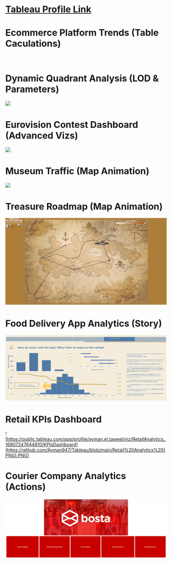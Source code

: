 
# [Tableau Profile Link](https://public.tableau.com/app/profile/ayman.el.taweel)


# **Ecommerce Platform Trends (Table Caculations)**
![]()


# **Dynamic Quadrant Analysis (LOD & Parameters)**
![](https://github.com/Ayman947/Tableau-Vizs/blob/main/Customer%20Quadrant%20Analysis%20(PNG).PNG)


# **Eurovision Contest Dashboard (Advanced Vizs)**
![](https://github.com/Ayman947/Tableau-Vizs/blob/main/Eurovision%20Contest%20Dashboard%20(PNG).PNG)


# **Museum Traffic (Map Animation)**
![](https://github.com/Ayman947/Tableau-Vizs/blob/main/Museum%20Traffic%20(PNG).PNG)


# **Treasure Roadmap (Map Animation)**
![](https://github.com/Ayman947/Tableau/blob/main/Trasure%20Journey%20(PNG).PNG)

# **Food Delivery App Analytics (Story)**
![](https://github.com/Ayman947/Tableau/blob/main/Food%20Delivery%20App.png)


# **Retail KPIs Dashboard**
![https://public.tableau.com/app/profile/ayman.el.taweel/viz/RetailAnalytics_16807247644810/KPIsDashboard](https://github.com/Ayman947/Tableau/blob/main/Retail%20Analytics%20(PNG).PNG)


# **Courier Company Analytics (Actions)**
![](https://github.com/Ayman947/Tableau/blob/main/Courier%20Company%20Analytics%20(PNG).png)
